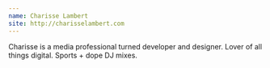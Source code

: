 ```yaml
---
name: Charisse Lambert
site: http://charisselambert.com
---
```


Charisse is a media professional turned developer and designer. Lover of all things digital. Sports + dope DJ mixes. 

